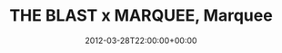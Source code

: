 ---
templateKey: event
guid: 0897033e-6eab-11ea-99c5-002590d1d1b0
date: 2012-03-28T22:00:00+00:00
eventTime: '10pm'
title: THE BLAST x MARQUEE, Marquee
artist: THE BLAST x MARQUEE
city: Taipei
venue: Marquee
group: LEO37
url: https://www.facebook.com/events/192919127480761/
---